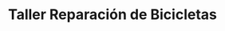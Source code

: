 ---
title: "Taller Reparación de Bicicletas"
url: /guayaquil/taller-reparacion-de-bicicletas/
shop: bicicleta
---
